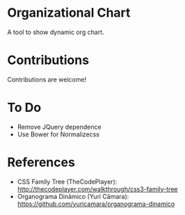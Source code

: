 # Organizational Chart

A tool to show dynamic org chart.

# Contributions

Contributions are welcome!

# To Do

 - Remove JQuery dependence
 - Use Bower for Normalizecss

# References

 - CSS Family Tree (TheCodePlayer): http://thecodeplayer.com/walkthrough/css3-family-tree
 - Organograma Dinâmico (Yuri Câmara): https://github.com/yuricamara/organograma-dinamico
